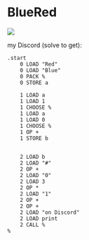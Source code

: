 # BlueRed
![](https://skillicons.dev/icons?i=tailwind,py,github,vscode)

my Discord (solve to get):
```
.start
    0 LOAD "Red"
    0 LOAD "Blue"
    0 PACK %
    0 STORE a

    1 LOAD a
    1 LOAD 1
    1 CHOOSE %
    1 LOAD a
    1 LOAD 0
    1 CHOOSE %
    1 OP +
    1 STORE b


    2 LOAD b
    2 LOAD "#"
    2 OP +
    2 LOAD "0"
    2 LOAD 3
    2 OP *
    2 LOAD "1"
    2 OP +
    2 OP +
    2 LOAD "on Discord"
    2 LOAD print
    2 CALL %
%
```
